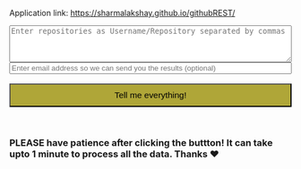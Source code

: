 Application link: https://sharmalakshay.github.io/githubREST/

<form action="http://iamlakshay.com/githubREST/" method="post">
  <textarea name="repos" rows="4" style="width:100%" placeholder="Enter repositories as Username/Repository separated by commas"></textarea>
  <br>
  <input type="text" name="email" style="width:100%" placeholder="Enter email address so we can send you the results (optional)"/>
  <br><br>
  <input type="submit" name="submit" style="width:100%; padding-top:10px; padding-bottom:10px; font-size:110%; background-color: #afa638;" align="center" value="Tell me everything!"/>
</form>
<br>
<h3>PLEASE have patience after clicking the buttton! It can take upto 1 minute to process all the data. Thanks ♥<h3>
